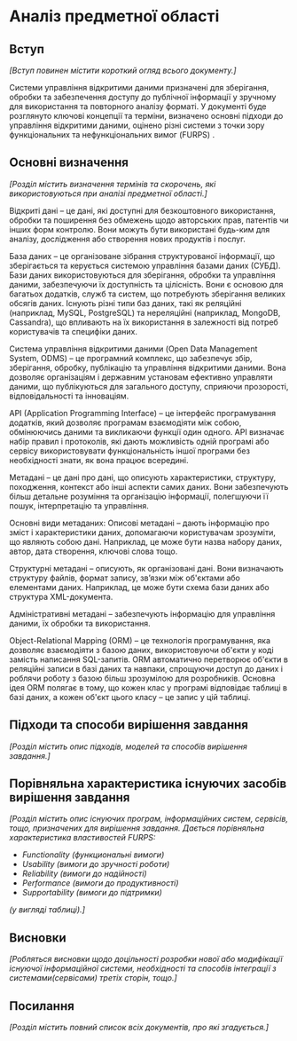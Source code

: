 # Аналіз предметної області

## Вступ

*[Вступ повинен містити короткий огляд всього документу.]*

Системи управління відкритими даними призначені для зберігання, обробки та забезпечення доступу до публічної інформації у зручному для використання та повторного аналізу форматі. У документі буде розглянуто ключові концепції та терміни, визначено основні підходи до управління відкритими даними, оцінено різні системи з точки зору функціональних та нефункціональних вимог (FURPS) .

## Основні визначення

*[Розділ містить визначення термінів та скорочень, які використовуються при аналізі предметної області.]*

Відкриті дані – це дані, які доступні для безкоштовного використання, обробки та поширення без обмежень щодо авторських прав, патентів чи інших форм контролю. Вони можуть бути використані будь-ким для аналізу, дослідження або створення нових продуктів і послуг.

База даних – це організоване зібрання структурованої інформації, що зберігається та керується системою управління базами даних (СУБД). Бази даних використовуються для зберігання, обробки та управління даними, забезпечуючи їх доступність та цілісність. Вони є основою для багатьох додатків, служб та систем, що потребують зберігання великих обсягів даних. Існують різні типи баз даних, такі як реляційні (наприклад, MySQL, PostgreSQL) та нереляційні (наприклад, MongoDB, Cassandra), що впливають на їх використання в залежності від потреб користувачів та специфіки даних.

Система управління відкритими даними (Open Data Management System, ODMS) – це програмний комплекс, що забезпечує збір, зберігання, обробку, публікацію та управління відкритими даними. Вона дозволяє організаціям і державним установам ефективно управляти даними, що публікуються для загального доступу, сприяючи прозорості, відповідальності та інноваціям.

API (Application Programming Interface) – це інтерфейс програмування додатків, який дозволяє програмам взаємодіяти між собою, обмінюючись даними та викликаючи функції один одного. API визначає набір правил і протоколів, які дають можливість одній програмі або сервісу використовувати функціональність іншої програми без необхідності знати, як вона працює всередині.

Метадані – це дані про дані, що описують характеристики, структуру, походження, контекст або інші аспекти самих даних. Вони забезпечують більш детальне розуміння та організацію інформації, полегшуючи її пошук, інтерпретацію та управління.

Основні види метаданих:
Описові метадані – дають інформацію про зміст і характеристики даних, допомагаючи користувачам зрозуміти, що являють собою дані. Наприклад, це може бути назва набору даних, автор, дата створення, ключові слова тощо.

Структурні метадані – описують, як організовані дані. Вони визначають структуру файлів, формат запису, зв’язки між об'єктами або елементами даних. Наприклад, це може бути схема бази даних або структура XML-документа.

Адміністративні метадані – забезпечують інформацію для управління даними, їх обробки та використання.

Object-Relational Mapping (ORM) – це технологія програмування, яка дозволяє взаємодіяти з базою даних, використовуючи об'єкти у коді замість написання SQL-запитів. ORM автоматично перетворює об'єкти в реляційні записи в базі даних та навпаки, спрощуючи доступ до даних і роблячи роботу з базою більш зрозумілою для розробників. Основна ідея ORM полягає в тому, що кожен клас у програмі відповідає таблиці в базі даних, а кожен об'єкт цього класу – це запис у цій таблиці.

## Підходи та способи вирішення завдання

*[Розділ містить опис підходів, моделей та способів вирішення завдання.]*

## Порівняльна характеристика існуючих засобів вирішення завдання

*[Розділ містить опис існуючих програм, інформаційних систем, сервісів, тощо, призначених для вирішення 
завдання. Дається порівняльна характеристика властивостей FURPS:*
- *Functionality (функциональні вимоги)*
- *Usability (вимоги до зручності роботи)*
- *Reliability (вимоги до надійності)*
- *Performance (вимоги до продуктивності)*
- *Supportability (вимоги до підтримки)*

 *(у вигляді таблиці).]*

## Висновки

*[Робляться висновки щодо доцільності розробки нової або модифікації існуючої інформаційної системи, необхідності та способів інтеграції з системами(сервісами) третіх сторін, тощо.]*

## Посилання

*[Розділ містить повний список всіх документів, про які згадується.]*
